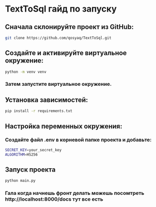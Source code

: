 # TextToSql гайд по запуску

## Сначала склонируйте проект из GitHub:
```bash
git clone https://github.com/qosyaq/TextToSql.git
```
## Создайте и активируйте виртуальное окружение:
```bash
python -m venv venv
```
### Затем запустите виртуальное окружение.

## Установка зависимостей:
```bash
pip install -r requirements.txt
```
## Настройка переменных окружения:
### Создайте файл .env в корневой папке проекта и добавьте:
```bash
SECRET_KEY=your_secret_key
ALGORITHM=HS256
```
## Запуск проекта
```bash
python main.py
```
### Гала когда начнешь фронт делать можешь посомтреть http://localhost:8000/docs тут все есть

